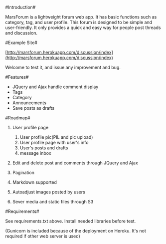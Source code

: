 #Introduction#

MarsForum is a lightweight forum web app. It has basic functions such as category, tag, and user profile. This forum is designed to be simple and user-friendly. It only provides a quick and easy way for people post threads and discussion.

#Example Site#

[http://marsforum.herokuapp.com/discussion/index](http://marsforum.herokuapp.com/discussion/index)

Welcome to test it, and issue any improvement and bug.

#Features#

+	JQuery and Ajax handle comment display
+	Tags
+	Category
+	Announcements
+	Save posts as drafts

#Roadmap#

1.	User profile page
	
	1.	User profile pic(PIL and pic upload)
	2.	User profile page with user's info
	3.	User's posts and drafts
	4.	message inbox

2.	Edit and delete post and comments through JQuery and Ajax

3.	Pagination

4.	Markdown supported

5.	Autoadjust images posted by users

6.	Sever media and static files through S3

#Requirements#

See requirements.txt above. Install needed libraries before test.

(Gunicorn is included because of the deployment on Heroku. It's not required if other web server is used)